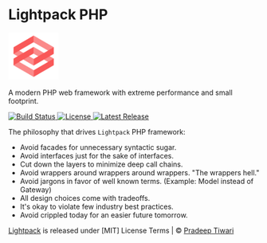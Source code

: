 # Lightpack PHP
<img src="_media/logo.png" style="width: 20%">

<p class="tip">A modern PHP web framework with extreme performance and small footprint.</p>

<p>
    <a href="https://travis-ci.com/lightpack/framework">
        <img src="https://travis-ci.com/lightpack/framework.svg?branch=main" alt="Build Status">
    </a>
    <a href="https://packagist.org/packages/lightpack/framework">
        <img src="https://img.shields.io/packagist/l/lightpack/framework" alt="License">
    </a>
    <a href="https://packagist.org/packages/lightpack/framework">
        <img src="https://img.shields.io/packagist/v/lightpack/framework" alt="Latest Release">
    </a>
</p>

The philosophy that drives `Lightpack` PHP framework:

* Avoid facades for unnecessary syntactic sugar.
* Avoid interfaces just for the sake of interfaces.
* Cut down the layers to minimize deep call chains.
* Avoid wrappers around wrappers around wrappers. "The wrappers hell."
* Avoid jargons in favor of well known terms. (Example: Model instead of Gateway)
* All design choices come with tradeoffs.
* It's okay to violate few industry best practices.
* Avoid crippled today for an easier future tomorrow.

[Lightpack](https://github.com/lightpack/) is released under [MIT] License Terms | &copy; [Pradeep Tiwari](https://github.com/pradeep-tiwari) 
